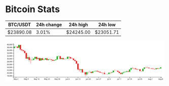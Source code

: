 # Bitcoin Stats

BTC/USDT|24h change|24h high|24h low|
|---|---|---|---|
|$23890.08|3.01%|$24245.00|$23051.71|

<img src="./chart.svg">
